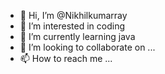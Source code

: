 - 👋 Hi, I’m @Nikhilkumarray
- 👀 I’m interested in coding
- 🌱 I’m currently learning java
- 💞️ I’m looking to collaborate on ...
- 📫 How to reach me ...

<!---
Nikhilkumarray/Nikhilkumarray is a ✨ special ✨ repository because its `README.md` (this file) appears on your GitHub profile.
You can click the Preview link to take a look at your changes.
--->
